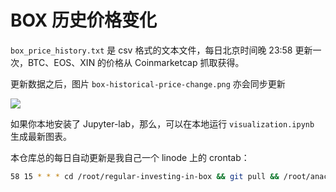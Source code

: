 # BOX 历史价格变化

```box_price_history.txt``` 是 csv 格式的文本文件，每日北京时间晚 23:58 更新一次，BTC、EOS、XIN 的价格从 Coinmarketcap 抓取获得。

更新数据之后，图片 ```box-historical-price-change.png``` 亦会同步更新

![](box-historical-price-change.png)

如果你本地安装了 Jupyter-lab，那么，可以在本地运行 ```visualization.ipynb``` 生成最新图表。

本仓库总的每日自动更新是我自己一个 linode 上的 crontab：

``` bash
58 15 * * * cd /root/regular-investing-in-box && git pull && /root/anaconda3/bin/python /root/regular-investing-in-box/data/boxhistoricalprice.py && git add . && git commit -am "box historical price file auto-updated" && git push -u origin master && git pull && /root/anaconda3/bin/python /root/regular-investing-in-box/data/visualization.py && git add . && git commit -am "box historical price figure re-generated" && git push -u origin master
```